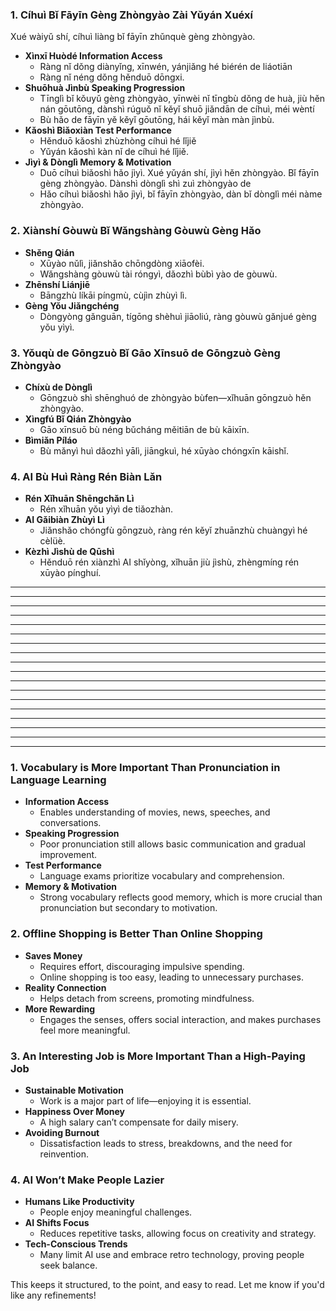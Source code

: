 ### **1. Cíhuì Bǐ Fāyīn Gèng Zhòngyào Zài Yǔyán Xuéxí**

Xué wàiyǔ shí, cíhuì liàng bǐ fāyīn zhǔnquè gèng zhòngyào.

- **Xìnxī Huòdé Information Access**
  - Ràng nǐ dǒng diànyǐng, xīnwén, yánjiǎng hé biérén de liáotiān
  - Ràng nǐ néng dǒng hěnduō dōngxi.
- **Shuōhuà Jìnbù Speaking Progression**
  - Tīnglì bǐ kǒuyǔ gèng zhòngyào, yīnwèi nǐ tīngbù dǒng de huà, jiù hěn nán gōutōng, dànshì rúguǒ nǐ kěyǐ shuō jiǎndān de cíhuì, méi wèntí
  - Bù hǎo de fāyīn yě kěyǐ gōutōng, hái kěyǐ màn màn jìnbù.
- **Kǎoshì Biǎoxiàn Test Performance**
  - Hěnduō kǎoshì zhùzhòng cíhuì hé lǐjiě
  - Yǔyán kǎoshì kàn nǐ de cíhuì hé lǐjiě.
- **Jìyì & Dònglì Memory & Motivation**
  - Duō cíhuì biǎoshì hǎo jìyì. Xué yǔyán shí, jìyì hěn zhòngyào. Bǐ fāyīn gèng zhòngyào. Dànshì dònglì shì zuì zhòngyào de
  - Hǎo cíhuì biǎoshì hǎo jìyì, bǐ fāyīn zhòngyào, dàn bǐ dònglì méi nàme zhòngyào.

### **2. Xiànshí Gòuwù Bǐ Wǎngshàng Gòuwù Gèng Hǎo**

- **Shěng Qián**
  - Xūyào nǔlì, jiǎnshǎo chōngdòng xiāofèi.
  - Wǎngshàng gòuwù tài róngyì, dǎozhì bùbì yào de gòuwù.
- **Zhēnshí Liánjiē**
  - Bāngzhù líkāi píngmù, cùjìn zhùyì lì.
- **Gèng Yǒu Jiǎngchéng**
  - Dòngyòng gǎnguān, tígōng shèhuì jiāoliú, ràng gòuwù gǎnjué gèng yǒu yìyì.

### **3. Yǒuqù de Gōngzuò Bǐ Gāo Xīnsuō de Gōngzuò Gèng Zhòngyào**

- **Chíxù de Dònglì**
  - Gōngzuò shì shēnghuó de zhòngyào bùfen—xǐhuān gōngzuò hěn zhòngyào.
- **Xìngfú Bǐ Qián Zhòngyào**
  - Gāo xīnsuō bù néng bǔcháng měitiān de bù kāixīn.
- **Bìmiǎn Píláo**
  - Bù mǎnyì huì dǎozhì yālì, jiāngkuì, hé xūyào chóngxīn kāishǐ.

### **4. AI Bù Huì Ràng Rén Biàn Lǎn**

- **Rén Xǐhuān Shēngchǎn Lì**
  - Rén xǐhuān yǒu yìyì de tiǎozhàn.
- **AI Gǎibiàn Zhùyì Lì**
  - Jiǎnshǎo chóngfù gōngzuò, ràng rén kěyǐ zhuānzhù chuàngyì hé cèlüè.
- **Kèzhì Jìshù de Qūshì**
  - Hěnduō rén xiànzhì AI shǐyòng, xǐhuān jiù jìshù, zhèngmíng rén xūyào pínghuí.

---

---

---

---

---

---

---

---

---

---

---

---

---

---

---

---

---

---

### **1. Vocabulary is More Important Than Pronunciation in Language Learning**

- **Information Access**
  - Enables understanding of movies, news, speeches, and conversations.
- **Speaking Progression**
  - Poor pronunciation still allows basic communication and gradual improvement.
- **Test Performance**
  - Language exams prioritize vocabulary and comprehension.
- **Memory & Motivation**
  - Strong vocabulary reflects good memory, which is more crucial than pronunciation but secondary to motivation.

### **2. Offline Shopping is Better Than Online Shopping**

- **Saves Money**
  - Requires effort, discouraging impulsive spending.
  - Online shopping is too easy, leading to unnecessary purchases.
- **Reality Connection**
  - Helps detach from screens, promoting mindfulness.
- **More Rewarding**
  - Engages the senses, offers social interaction, and makes purchases feel more meaningful.

### **3. An Interesting Job is More Important Than a High-Paying Job**

- **Sustainable Motivation**
  - Work is a major part of life—enjoying it is essential.
- **Happiness Over Money**
  - A high salary can’t compensate for daily misery.
- **Avoiding Burnout**
  - Dissatisfaction leads to stress, breakdowns, and the need for reinvention.

### **4. AI Won’t Make People Lazier**

- **Humans Like Productivity**
  - People enjoy meaningful challenges.
- **AI Shifts Focus**
  - Reduces repetitive tasks, allowing focus on creativity and strategy.
- **Tech-Conscious Trends**
  - Many limit AI use and embrace retro technology, proving people seek balance.

This keeps it structured, to the point, and easy to read. Let me know if you'd like any refinements!

